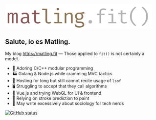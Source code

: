![](./assets/wordmark.svg)

## Salute, io es Matling.

My blog <https://matling.fit> — Those applied to `fit()` is not certainly a model.

* 🕍 Adoring C/C++ modular programming
* 🏭 Golang & Node.js while cramming MVC tactics
* 🤖 Hosting for long but still cannot recite usage of `lsof`
* 🖥️ Struggling to accept that they call algorithms
* 🍱 Vue.js and trying WebGL for UI & frontend
* 🎨 Relying on stroke prediction to paint
* 📜 May write excessively about sociology for tech nerds

[![GitHub status](https://github-readme-stats.vercel.app/api?username=0xis-cn&show_icons=true)](https://github.com/anuraghazra/github-readme-stats)
